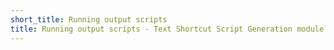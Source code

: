 ```yaml
---
short_title: Running output scripts
title: Running output scripts - Text Shortcut Script Generation module
---
```


